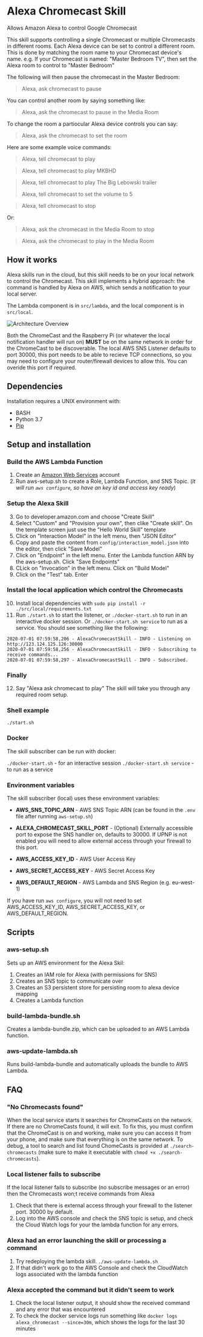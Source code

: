 # Alexa Chromecast Skill

Allows Amazon Alexa to control Google Chromecast

This skill supports controlling a single Chromecast or multiple Chromecasts in different rooms.
Each Alexa device can be set to control a different room. This is done by matching the room name to your Chromecast device's name.
e.g. If your Chromecast is named: "Master Bedroom TV", then set the Alexa room to control to "Master Bedroom"

The following will then pause the chromecast in the Master Bedroom: 
> Alexa, ask chromecast to pause

You can control another room by saying something like:
> Alexa, ask the chromecast to pause in the Media Room

To change the room a partiocular Alexa device controls you can say:
> Alexa, ask the chromecast to set the room

Here are some example voice commands:

> Alexa, tell chromecast to play

> Alexa, tell chromecast to play MKBHD

> Alexa, tell chromecast to play The Big Lebowski trailer
>
> Alexa, tell chromecast to set the volume to 5

> Alexa, tell chromecast to stop

Or:

> Alexa, ask the chromecast in the Media Room to stop

> Alexa, ask the chromecast to play in the Media Room

## How it works

Alexa skills run in the cloud, but this skill needs to be on your local network to control the Chromecast.
This skill implements a hybrid approach: the command is handled by Alexa on AWS, which sends a notification to your local server.

The Lambda component is in `src/lambda`, and the local component is in `src/local`.

![Architecture Overview](docs/diagram.jpg "Architecture Overview")

Both the ChromeCast and the Raspberry Pi (or whatever the local notification handler will run on) **MUST** be on the same network in order for the ChromeCast to be discoverable.
The local AWS SNS Listener defaults to port 30000, this port needs to be able to recieve TCP connections, so you may need to configure your router/firewall devices to allow this.
You can overide this port if required.

## Dependencies

Installation requires a UNIX environment with:

- BASH
- Python 3.7
- [Pip](https://pip.pypa.io/en/stable/installing/)

## Setup and installation

### Build the AWS Lambda Function
1. Create an [Amazon Web Services](http://aws.amazon.com/) account
2. Run aws-setup.sh to create a Role, Lambda Function, and SNS Topic. (*It will run `aws configure`, so have an key id and access key ready*)
### Setup the Alexa Skill
3. Go to developer.amazon.com and choose "Create Skill"
4. Select "Custom" and "Provision your own", then clike "Create skill". On the template screen just use the "Hello World Skill" template
5. Click on "Interaction Model" in the left menu, then "JSON Editor"
6. Copy and paste the content from `config/interaction_model.json` into the editor, then click "Save Model"
7. Click on "Endpoint" in the left menu. Enter the Lambda function ARN by the aws-setup.sh. Click "Save Endpoints"
8. CLick on "Invocation" in the left menu. Click on "Build Model"
9. Click on the "Test" tab. Enter 
### Install the local application which control the Chromecasts
10. Install local dependencies with `sudo pip install -r ./src/local/requirements.txt`
11. Run `./start.sh` to start the listener, or `./docker-start.sh` to run in an interactive docker session. Or `./docker-start.sh service` to run as a service.
You should see something like the following:
```
2020-07-01 07:59:58,206 - AlexaChromecastSkill - INFO - Listening on http://123.124.125.126:30000
2020-07-01 07:59:58,256 - AlexaChromecastSkill - INFO - Subscribing to receive commands...
2020-07-01 07:59:58,297 - AlexaChromecastSkill - INFO - Subscribed.
```
### Finally
12. Say "Alexa ask chromecast to play"
The skill will take you through any required room setup.

### Shell example

  `./start.sh`

### Docker

The skill subscriber can be run with docker:

`./docker-start.sh` - for an interactive session
`./docker-start.sh service` - to run as a service

### Environment variables

The skill subscriber (local) uses these environment variables:

- **AWS_SNS_TOPIC_ARN** - AWS SNS Topic ARN (can be found in the `.env` file after running `aws-setup.sh`)
- **ALEXA_CHROMECAST_SKILL_PORT** - (Optional) Externally accessible port to expose the SNS handler on, defaults to 30000. If UPNP is not enabled you will need to allow external access through your firewall to this port.

- **AWS_ACCESS_KEY_ID** - AWS User Access Key
- **AWS_SECRET_ACCESS_KEY** - AWS Secret Access Key
- **AWS_DEFAULT_REGION** - AWS Lambda and SNS Region (e.g. eu-west-1)

If you have run `aws configure`, you will not need to set AWS_ACCESS_KEY_ID, AWS_SECRET_ACCESS_KEY, or AWS_DEFAULT_REGION.

## Scripts

### aws-setup.sh

Sets up an AWS environment for the Alexa Skil:

1. Creates an IAM role for Alexa (with permissions for SNS)
2. Creates an SNS topic to communicate over
3. Creates an S3 persistent store for persisting room to alexa device mapping 
4. Creates a Lambda function

### build-lambda-bundle.sh

Creates a lambda-bundle.zip, which can be uploaded to an AWS Lambda function.

### aws-update-lambda.sh

Runs build-lambda-bundle and automatically uploads the bundle to AWS Lambda.


## FAQ

### "No Chromecasts found"
When the local service starts it searches for ChromeCasts on the network. If there are no ChromeCasts found, it will exit.
To fix this, you must confirm that the ChromeCast is on and working, make sure you can access it from your phone, and make sure that everything is on the same network.
To debug, a tool to search and list found ChomeCasts is provided at `./search-chromecasts` (make sure to make it executable with `chmod +x ./search-chromecasts`).

### Local listener fails to subscribe
If the local listener fails to subscribe (no subscribe messages or an error) then the Chromecasts won;t receive commands from Alexa
1. Check that there is external access through your firewall to the listener port. 30000 by default.
2. Log into the AWS console and check the SNS topic is setup, and check the Cloud Watch logs for your the lambda function for any errors.

### Alexa had an error launching the skill or processing a command
1. Try redeploying the lambda skill. `./aws-update-lambda.sh`
2. If that didn't work go to the AWS Console and check the CloudWatch logs associated with the lambda function

### Alexa accepted the command but it didn't seem to work
1. Check the local listener output, it should show the received command and any error that was encountered
2. To check the docker service logs run something like `docker logs alexa_chromecast --since=30m`, which shows the logs for the last 30 minutes
